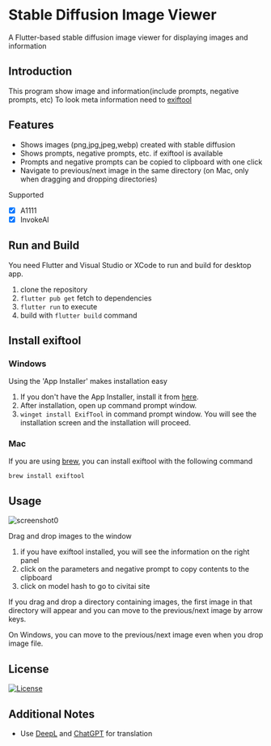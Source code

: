 # Stable Diffusion Image Viewer

A Flutter-based stable diffusion image viewer for displaying images and information

## Introduction

This program show image and information(include prompts, negative prompts, etc)
To look meta information need to [exiftool](https://exiftool.org)

## Features

* Shows images (png,jpg,jpeg,webp) created with stable diffusion 
* Shows prompts, negative prompts, etc. if exiftool is available
* Prompts and negative prompts can be copied to clipboard with one click
* Navigate to previous/next image in the same directory (on Mac, only when dragging and dropping directories)

Supported
 - [x] A1111
 - [x] InvokeAI

## Run and Build

You need Flutter and Visual Studio or XCode to run and build for desktop app.

1. clone the repository
2. `flutter pub get` fetch to dependencies
3. `flutter run` to execute
4. build with `flutter build` command

## Install exiftool
### Windows
Using the 'App Installer' makes installation easy

1. If you don't have the App Installer, install it from [here](https://www.microsoft.com/p/app-installer/9nblggh4nns1).
2. After installation, open up command prompt window.
3. ```winget install ExifTool``` in command prompt window. You will see the installation screen and the installation will proceed.

### Mac
If you are using [brew](https://brew.sh), you can install exiftool with the following command

```brew install exiftool```

## Usage

![screenshot0](images/screenshot1.jpg)

Drag and drop images to the window

1. if you have exiftool installed, you will see the information on the right panel
2. click on the parameters and negative prompt to copy contents to the clipboard
3. click on model hash to go to civitai site

If you drag and drop a directory containing images, the first image in that directory will appear and you can move to the previous/next image by arrow keys.

On Windows, you can move to the previous/next image even when you drop image file.

## License

[![License](https://img.shields.io/badge/License-BSD%202--Clause--"Simplified"-blue.svg)](LICENSE)

## Additional Notes

* Use [DeepL](https://www.deepl.com/translator) and [ChatGPT](https://chat.openai.com) for translation
